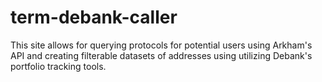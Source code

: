 # term-debank-caller
This site allows for querying protocols for potential users using Arkham's API and creating filterable datasets of addresses using utilizing Debank's portfolio tracking tools. 